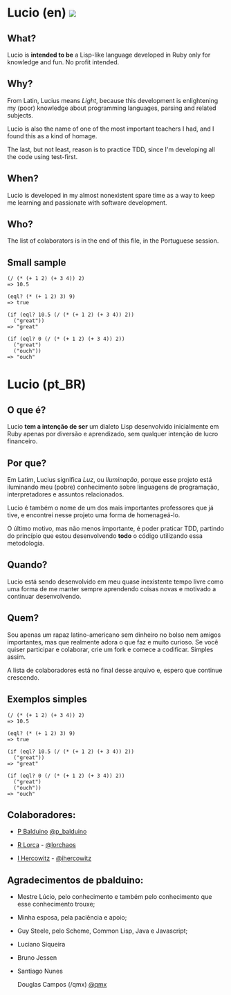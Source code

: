 # Lucio (en) <img src="https://secure.travis-ci.org/pbalduino/lucio.png?branch=master">

## What?
Lucio is **intended to be** a Lisp-like language developed in Ruby only for knowledge and fun. No profit intended.

## Why?
From Latin, Lucius means _Light_, because this development is enlightening my (poor) knowledge about programming languages, parsing and related subjects.

Lucio is also the name of one of the most important teachers I had, and I found this as a kind of homage.

The last, but not least, reason is to practice TDD, since I'm developing all the code using test-first.

## When?
Lucio is developed in my almost nonexistent spare time as a way to keep me learning and passionate with software development. 

## Who?
The list of colaborators is in the end of this file, in the Portuguese session.

## Small sample
    (/ (* (+ 1 2) (+ 3 4)) 2)
    => 10.5

    (eql? (* (+ 1 2) 3) 9)
    => true

    (if (eql? 10.5 (/ (* (+ 1 2) (+ 3 4)) 2))
      ("great"))
    => "great"

    (if (eql? 0 (/ (* (+ 1 2) (+ 3 4)) 2))
      ("great")
      ("ouch"))
    => "ouch"

# Lucio (pt\_BR)

## O que é?
Lucio **tem a intenção de ser** um dialeto Lisp desenvolvido inicialmente em Ruby apenas por diversão e aprendizado, sem qualquer intenção de lucro financeiro.

## Por que?
Em Latim, Lucius significa _Luz_, ou _Iluminação_, porque esse projeto está iluminando meu (pobre) conhecimento sobre linguagens de programação, interpretadores e assuntos relacionados.

Lucio é também o nome de um dos mais importantes professores que já tive, e encontrei nesse projeto uma forma de homenageá-lo.

O último motivo, mas não menos importante, é poder praticar TDD, partindo do princípio que estou desenvolvendo **todo** o código utilizando essa metodologia.

## Quando?
Lucio está sendo desenvolvido em meu quase inexistente tempo livre como uma forma de me manter sempre aprendendo coisas novas e motivado a continuar desenvolvendo.

## Quem?
Sou apenas um rapaz latino-americano sem dinheiro no bolso nem amigos importantes, mas que realmente adora o que faz e muito curioso. Se você quiser participar e colaborar, crie um fork e comece a codificar. Simples assim.

A lista de colaboradores está no final desse arquivo e, espero que continue crescendo.

## Exemplos simples
    (/ (* (+ 1 2) (+ 3 4)) 2)
    => 10.5

    (eql? (* (+ 1 2) 3) 9)
    => true

    (if (eql? 10.5 (/ (* (+ 1 2) (+ 3 4)) 2))
      ("great"))
    => "great"

    (if (eql? 0 (/ (* (+ 1 2) (+ 3 4)) 2))
      ("great")
      ("ouch"))
    => "ouch"

## Colaboradores:

* [P Balduino](/pbalduino) [@p_balduino](http://twitter.com/p_balduino)

* [R Lorca](/lorchaos) - [@lorchaos](http://twitter.com/lorchaos)

* [I Hercowitz](/ihercowitz) - [@ihercowitz](http://twitter.com/ihercowitz)

## Agradecimentos de pbalduino:

* Mestre Lúcio, pelo conhecimento e também pelo conhecimento que esse conhecimento trouxe;

* Minha esposa, pela paciência e apoio;

* Guy Steele, pelo Scheme, Common Lisp, Java e Javascript;

* Luciano Siqueira

* Bruno Jessen

* Santiago Nunes

  Douglas Campos (/qmx) [@qmx](http://twitter.com/qmx)